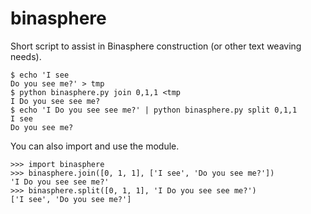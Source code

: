 binasphere
==========

Short script to assist in Binasphere construction (or other text weaving needs).

    $ echo 'I see
    Do you see me?' > tmp
    $ python binasphere.py join 0,1,1 <tmp
    I Do you see see me?
    $ echo 'I Do you see see me?' | python binasphere.py split 0,1,1
    I see
    Do you see me?

You can also import and use the module.

    >>> import binasphere
    >>> binasphere.join([0, 1, 1], ['I see', 'Do you see me?'])
    'I Do you see see me?'
    >>> binasphere.split([0, 1, 1], 'I Do you see see me?')
    ['I see', 'Do you see me?']
